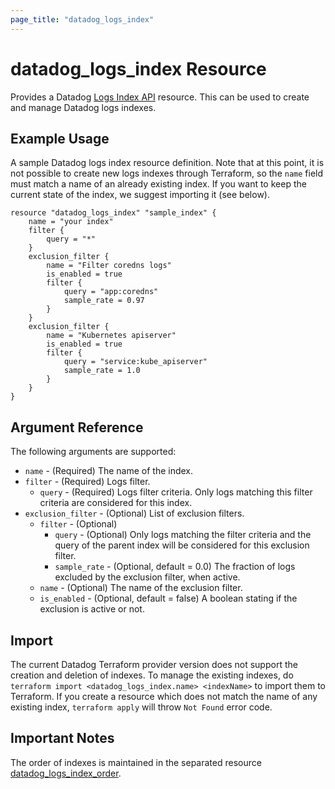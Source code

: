 ```yaml
---
page_title: "datadog_logs_index"
---
```


# datadog_logs_index Resource

Provides a Datadog [Logs Index API](https://docs.datadoghq.com/api/v1/logs-indexes/) resource. This can be used to create and manage Datadog logs indexes.

## Example Usage

A sample Datadog logs index resource definition. Note that at this point, it is not possible to create new logs indexes
through Terraform, so the `name` field must match a name of an already existing index. If you want to keep the current
state of the index, we suggest importing it (see below).

```hcl
resource "datadog_logs_index" "sample_index" {
    name = "your index"
    filter {
        query = "*"
    }
    exclusion_filter {
        name = "Filter coredns logs"
        is_enabled = true
        filter {
            query = "app:coredns"
            sample_rate = 0.97
        }
    }
    exclusion_filter {
        name = "Kubernetes apiserver"
        is_enabled = true
        filter {
            query = "service:kube_apiserver"
            sample_rate = 1.0
        }
    }
}
```

## Argument Reference

The following arguments are supported:

- `name` - (Required) The name of the index.
- `filter` - (Required) Logs filter.
  - `query` - (Required) Logs filter criteria. Only logs matching this filter criteria are considered for this index.
- `exclusion_filter` - (Optional) List of exclusion filters.
  - `filter` - (Optional)
    - `query` - (Optional) Only logs matching the filter criteria and the query of the parent index will be considered for this exclusion filter.
    - `sample_rate` - (Optional, default = 0.0) The fraction of logs excluded by the exclusion filter, when active.
  - `name` - (Optional) The name of the exclusion filter.
  - `is_enabled` - (Optional, default = false) A boolean stating if the exclusion is active or not.

## Import

The current Datadog Terraform provider version does not support the creation and deletion of indexes.
To manage the existing indexes, do `terraform import <datadog_logs_index.name> <indexName>` to import them to Terraform.
If you create a resource which does not match the name of any existing index, `terraform apply` will throw `Not Found` error
code.

## Important Notes

The order of indexes is maintained in the separated resource [datadog_logs_index_order](logs_index_order.html#datadog_logs_index_order).
